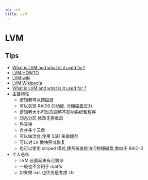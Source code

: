 ```yaml
---
id: lvm
title: LVM
---
```

# LVM

## Tips
* [What is LVM and what is it used for?](https://askubuntu.com/q/3596)
* [LVM HOWTO](http://tldp.org/HOWTO/LVM-HOWTO/)
* [LVM wiki](https://wiki.ubuntu.com/Lvm)
* [LVM Wikipedia](https://en.wikipedia.org/wiki/Logical_Volume_Manager_(Linux))
* [What is LVM and what is it used for ?](https://askubuntu.com/questions/3596)
* 主要特性
  * 逻辑卷可以跨磁盘
  * 可以实现 RAID0 的功能, 分摊磁盘压力
  * 逻辑卷大小可动态调整不影响系统和程序
  * 动态分区,修改无需重启
  * 热交换
  * 合并多个云盘
  * 可以做混合,使用 SSD 来做缓存
  * 可以对 LV 做快照或恢复
  * 也可以使用 striped 模式,使系统直接访问物理磁盘,类似于 RAID-0
* 个人总结
  * LVM 设置起来有点繁杂
  * 一般也不会用于 rootfs
  * 如果做 nas 也优先是考虑 zfs



